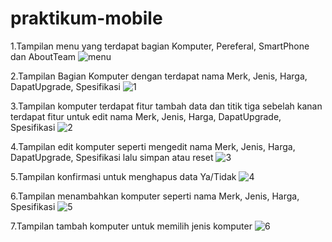 # praktikum-mobile

1.Tampilan menu yang terdapat bagian Komputer, Pereferal, SmartPhone dan AboutTeam
![menu](https://github.com/Marwan2310/praktikum-mobile/assets/114034360/80de4cbf-c18f-4082-806f-665bff467656)

2.Tampilan Bagian Komputer dengan terdapat nama Merk, Jenis, Harga, DapatUpgrade, Spesifikasi
![1](https://github.com/Marwan2310/praktikum-mobile/assets/114034360/61c52555-86d5-4570-87f8-692a2dc941fc)

3.Tampilan komputer terdapat fitur tambah data dan titik tiga sebelah kanan terdapat fitur untuk edit nama Merk, Jenis, Harga, DapatUpgrade, Spesifikasi
![2](https://github.com/Marwan2310/praktikum-mobile/assets/114034360/2e317dc7-a13d-42e2-9663-5ab2990b2768)

4.Tampilan edit komputer seperti mengedit nama Merk, Jenis, Harga, DapatUpgrade, Spesifikasi lalu simpan atau reset
![3](https://github.com/Marwan2310/praktikum-mobile/assets/114034360/944c65bb-9593-4458-a0ff-ac0bf2533754)

5.Tampilan konfirmasi untuk menghapus data Ya/Tidak
![4](https://github.com/Marwan2310/praktikum-mobile/assets/114034360/b2c47057-dce9-4ddd-8855-084173856a3e)

6.Tampilan menambahkan komputer seperti nama Merk, Jenis, Harga, Spesifikasi
![5](https://github.com/Marwan2310/praktikum-mobile/assets/114034360/a1644471-a22d-47d8-85a0-448ceccd6df7)

7.Tampilan tambah komputer untuk memilih jenis komputer
![6](https://github.com/Marwan2310/praktikum-mobile/assets/114034360/e33747b1-c75c-4d77-ba80-70792bdcda02)
